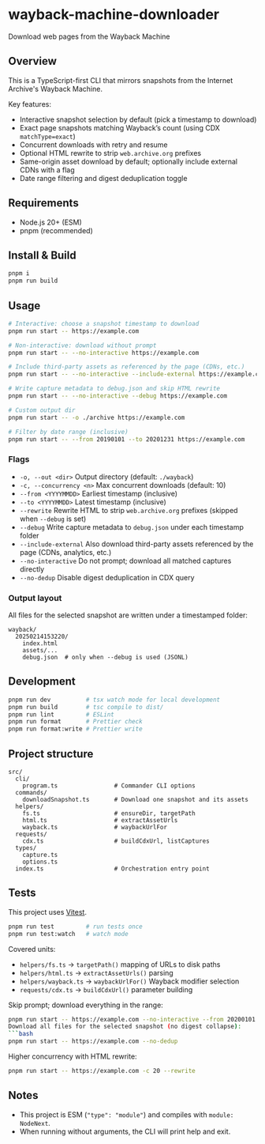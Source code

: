 # wayback-machine-downloader
Download web pages from the Wayback Machine

## Overview
This is a TypeScript-first CLI that mirrors snapshots from the Internet Archive's Wayback Machine.

Key features:
- Interactive snapshot selection by default (pick a timestamp to download)
- Exact page snapshots matching Wayback’s count (using CDX `matchType=exact`)
- Concurrent downloads with retry and resume
- Optional HTML rewrite to strip `web.archive.org` prefixes
- Same-origin asset download by default; optionally include external CDNs with a flag
- Date range filtering and digest deduplication toggle

## Requirements
- Node.js 20+ (ESM)
- pnpm (recommended)

## Install & Build
```bash
pnpm i
pnpm run build
```

## Usage
```bash
# Interactive: choose a snapshot timestamp to download
pnpm run start -- https://example.com

# Non-interactive: download without prompt
pnpm run start -- --no-interactive https://example.com

# Include third-party assets as referenced by the page (CDNs, etc.)
pnpm run start -- --no-interactive --include-external https://example.com

# Write capture metadata to debug.json and skip HTML rewrite
pnpm run start -- --no-interactive --debug https://example.com

# Custom output dir
pnpm run start -- -o ./archive https://example.com

# Filter by date range (inclusive)
pnpm run start -- --from 20190101 --to 20201231 https://example.com
```

### Flags
- `-o, --out <dir>` Output directory (default: `./wayback`)
- `-c, --concurrency <n>` Max concurrent downloads (default: 10)
- `--from <YYYYMMDD>` Earliest timestamp (inclusive)
- `--to <YYYYMMDD>` Latest timestamp (inclusive)
- `--rewrite` Rewrite HTML to strip `web.archive.org` prefixes (skipped when `--debug` is set)
- `--debug` Write capture metadata to `debug.json` under each timestamp folder
- `--include-external` Also download third-party assets referenced by the page (CDNs, analytics, etc.)
- `--no-interactive` Do not prompt; download all matched captures directly
- `--no-dedup` Disable digest deduplication in CDX query

### Output layout
All files for the selected snapshot are written under a timestamped folder:

```
wayback/
  20250214153220/
    index.html
    assets/...
    debug.json  # only when --debug is used (JSONL)
```

## Development
```bash
pnpm run dev          # tsx watch mode for local development
pnpm run build        # tsc compile to dist/
pnpm run lint         # ESLint
pnpm run format       # Prettier check
pnpm run format:write # Prettier write
```

## Project structure
```
src/
  cli/
    program.ts                # Commander CLI options
  commands/
    downloadSnapshot.ts       # Download one snapshot and its assets
  helpers/
    fs.ts                     # ensureDir, targetPath
    html.ts                   # extractAssetUrls
    wayback.ts                # waybackUrlFor
  requests/
    cdx.ts                    # buildCdxUrl, listCaptures
  types/
    capture.ts
    options.ts
  index.ts                    # Orchestration entry point
```

## Tests
This project uses [Vitest](https://vitest.dev/).

```bash
pnpm run test         # run tests once
pnpm run test:watch   # watch mode
```

Covered units:
- `helpers/fs.ts` → `targetPath()` mapping of URLs to disk paths
- `helpers/html.ts` → `extractAssetUrls()` parsing
- `helpers/wayback.ts` → `waybackUrlFor()` Wayback modifier selection
- `requests/cdx.ts` → `buildCdxUrl()` parameter building

Skip prompt; download everything in the range:
```bash
pnpm run start -- https://example.com --no-interactive --from 20200101 --to 20201231
Download all files for the selected snapshot (no digest collapse):
```bash
pnpm run start -- https://example.com --no-dedup
```

Higher concurrency with HTML rewrite:
```bash
pnpm run start -- https://example.com -c 20 --rewrite
```

## Notes
- This project is ESM (`"type": "module"`) and compiles with `module: NodeNext`.
- When running without arguments, the CLI will print help and exit.

